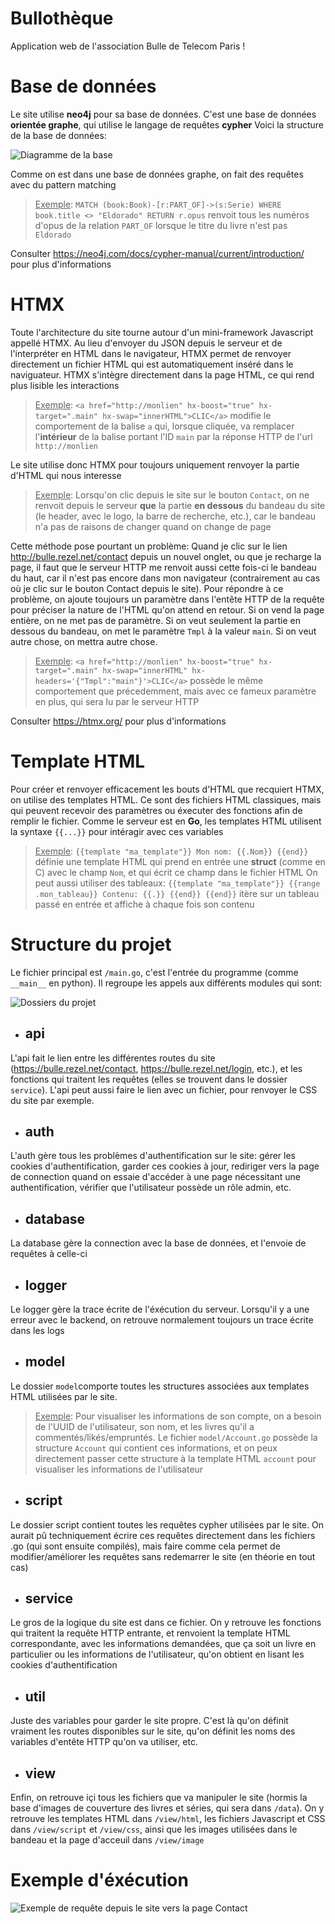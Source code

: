 # Bullothèque
Application web de l'association Bulle de Telecom Paris !

# Base de données
Le site utilise **neo4j** pour sa base de données. C'est une base de données **orientée graphe**, qui utilise le langage de requêtes **cypher**
Voici la structure de la base de données:

![Diagramme de la base](/resources/image/bdd.png)

Comme on est dans une base de données graphe, on fait des requêtes avec du pattern matching
> <ins>Exemple</ins>: ``MATCH (book:Book)-[r:PART_OF]->(s:Serie) WHERE book.title <> "Eldorado" RETURN r.opus`` renvoit tous les numéros d'opus de la relation `PART_OF` lorsque le titre du livre n'est pas `Eldorado`
>
Consulter https://neo4j.com/docs/cypher-manual/current/introduction/ pour plus d'informations

# HTMX
Toute l'architecture du site tourne autour d'un mini-framework Javascript appellé HTMX. Au lieu d'envoyer du JSON depuis le serveur et de l'interpréter en HTML dans le navigateur, HTMX permet de renvoyer directement un fichier HTML qui est automatiquement inséré dans le naviguateur.
HTMX s'intègre directement dans la page HTML, ce qui rend plus lisible les interactions
> <ins>Exemple</ins>: ``<a href="http://monlien" hx-boost="true" hx-target=".main" hx-swap="innerHTML">CLIC</a>`` modifie le comportement de la balise `a` qui, lorsque cliquée,  va remplacer l'**intérieur** de la balise portant l'ID `main` par la réponse HTTP de l'url `http://monlien`
>
Le site utilise donc HTMX pour toujours uniquement renvoyer la partie d'HTML qui nous interesse
> <ins>Exemple</ins>: Lorsqu'on clic depuis le site sur le bouton `Contact`, on ne renvoit depuis le serveur **que** la partie **en dessous** du bandeau du site (le header, avec le logo, la barre de recherche, etc.), car le bandeau n'a pas de raisons de changer quand on change de page
>
Cette méthode pose pourtant un problème: Quand je clic sur le lien http://bulle.rezel.net/contact depuis un nouvel onglet, ou que je recharge la page, il faut que le serveur HTTP me renvoit aussi cette fois-ci le bandeau du haut, car il n'est pas encore dans mon navigateur (contrairement au cas où je clic sur le bouton Contact depuis le site).
Pour répondre à ce problème, on ajoute toujours un paramètre dans l'entête HTTP de la requête pour préciser la nature de l'HTML qu'on attend en retour. Si on vend la page entière, on ne met pas de paramètre. Si on veut seulement la partie en dessous du bandeau, on met le paramètre `Tmpl` à la valeur `main`. Si on veut autre chose, on mettra autre chose.
><ins>Exemple</ins>: ``<a href="http://monlien" hx-boost="true" hx-target=".main" hx-swap="innerHTML" hx-headers='{"Tmpl":"main"}'>CLIC</a>`` possède le même comportement que précedemment, mais avec ce fameux paramètre en plus, qui sera lu par le serveur HTTP
>
Consulter https://htmx.org/ pour plus d'informations

# Template HTML
Pour créer et renvoyer efficacement les bouts d'HTML que recquiert HTMX, on utilise des templates HTML. Ce sont des fichiers HTML classiques, mais qui peuvent recevoir des paramètres ou éxecuter des fonctions afin de remplir le fichier. Comme le serveur est en **Go**, les templates HTML utilisent la syntaxe `{{...}}` pour intéragir avec ces variables
><ins>Exemple</ins>: ``{{template "ma_template"}} Mon nom: {{.Nom}} {{end}}`` définie une template HTML qui prend en entrée une **struct** (comme en C) avec le champ `Nom`, et qui écrit ce champ dans le fichier HTML
>On peut aussi utiliser des tableaux: ``{{template "ma_template"}} {{range .mon_tableau}} Contenu: {{.}} {{end}} {{end}}`` itère sur un tableau passé en entrée et affiche à chaque fois son contenu

# Structure du projet
Le fichier principal est  `/main.go`, c'est l'entrée du programme (comme `__main__` en python). Il regroupe les appels aux différents modules qui sont:

![Dossiers du projet](/resources/image/files.png)

- ## api
L'api fait le lien entre les différentes routes du site (https://bulle.rezel.net/contact, https://bulle.rezel.net/login, etc.), et les fonctions qui traitent les requêtes (elles se trouvent dans le dossier `service`). L'api peut aussi faire le lien avec un fichier, pour renvoyer le CSS du site par exemple.
- ## auth
L'auth gère tous les problèmes d'authentification sur le site: gérer les cookies d'authentification, garder ces cookies à jour, rediriger vers la page de connection quand on essaie d'accéder à une page nécessitant une authentification, vérifier que l'utilisateur possède un rôle admin, etc.
- ## database
La database gère la connection avec la base de données, et l'envoie de requêtes à celle-ci
- ## logger
Le logger gère la trace écrite de l'éxécution du serveur. Lorsqu'il y a une erreur avec le backend, on retrouve normalement toujours un trace écrite dans les logs
- ## model
Le dossier `model`comporte toutes les structures associées aux templates HTML utilisées par le site.
><ins>Exemple</ins>: Pour visualiser les informations de son compte, on a besoin de l'UUID de l'utilisateur, son nom, et les livres qu'il a commentés/likés/empruntés. Le fichier `model/Account.go` possède la structure `Account` qui contient ces informations, et on peux directement passer cette structure à la template HTML `account` pour visualiser les informations de l'utilisateur
- ## script
Le dossier script contient toutes les requêtes cypher utilisées par le site. On aurait pû techniquement écrire ces requêtes directement dans les fichiers .go (qui sont ensuite compilés), mais faire comme cela permet de modifier/améliorer les requêtes sans redemarrer le site (en théorie en tout cas)
- ## service
Le gros de la logique du site est dans ce fichier. On y retrouve les fonctions qui traitent la requête HTTP entrante, et renvoient la template HTML correspondante, avec les informations demandées, que ça soit un livre en particulier ou les informations de l'utilisateur, qu'on obtient en lisant les cookies d'authentification
- ## util
Juste des variables pour garder le site propre. C'est là qu'on définit vraiment les routes disponibles sur le site, qu'on définit les noms des variables d'entête HTTP qu'on va utiliser, etc.
- ## view
Enfin, on retrouve içi tous les fichiers que va manipuler le site (hormis la base d'images de couverture des livres et séries, qui sera dans `/data`). On y retrouve les templates HTML dans `/view/html`, les fichiers Javascript et CSS dans `/view/script` et `/view/css`, ainsi que les images utilisées dans le bandeau et la page d'acceuil dans `/view/image`
# Exemple d'éxécution

![Exemple de requête depuis le site vers la page Contact](/resources/image/example.png)
